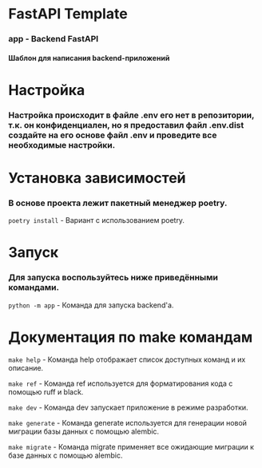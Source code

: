 # FastAPI Template

### app - Backend FastAPI

#### Шаблон для написания backend-приложений

# Настройка

### Настройка происходит в файле .env его нет в репозитории, т.к. он конфиденциален, но я предоставил файл .env.dist создайте на его основе файл .env и проведите все необходимые настройки.

# Установка зависимостей

### В основе проекта лежит пакетный менеджер poetry.

`poetry install` - Вариант с использованием poetry.

# Запуск

### Для запуска воспользуйтесь ниже приведёнными командами.

`python -m app` - Команда для запуска backend'а.


# Документация по make командам

`make help` - Команда help отображает список доступных команд и их описание.

`make ref` - Команда ref используется для форматирования кода с помощью ruff и black.

`make dev` - Команда dev запускает приложение в режиме разработки.

`make generate` - Команда generate используется для генерации новой миграции базы данных с помощью alembic.

`make migrate` - Команда migrate применяет все ожидающие миграции к базе данных с помощью alembic.
